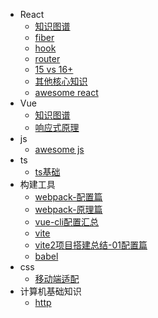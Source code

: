 - React
  - [知识图谱](react/知识图谱.md)
  - [fiber](react/react01-fiber.md)
  - [hook](react/react02-hook.md)
  - [router](react/react03-router.md)
  <!-- - [redux](prototype.md) -->
  - [15 vs 16+](react/react04-15vs16+.md)
  - [其他核心知识](react/react05-others.md)
  - [awesome react](react/react06-github合集.md)
- Vue
  - [知识图谱](vue/知识图谱.md)
  - [响应式原理](vue/vue01-proxy.md)
- js
  - [awesome js](javascript/awesome.md)
- ts
  - [ts基础](typescript/01-ts.md)
- 构建工具
  - [webpack-配置篇](webpack&vite/01-webpack01-配置篇.md)
  - [webpack-原理篇](webpack&vite/04-webpack02-原理篇.md)
  - [vue-cli配置汇总](webpack&vite/06-vue-cli.md)
  - [vite](webpack&vite/02-vite.md)
  - [vite2项目搭建总结-01配置篇](webpack&vite/03-vite搭建项目记录01.md)
  - [babel](webpack&vite/05-babel.md)
- css
  - [移动端适配](css/01-移动端适配.md)
- 计算机基础知识
  - [http](计算机基础知识/01-http.md)